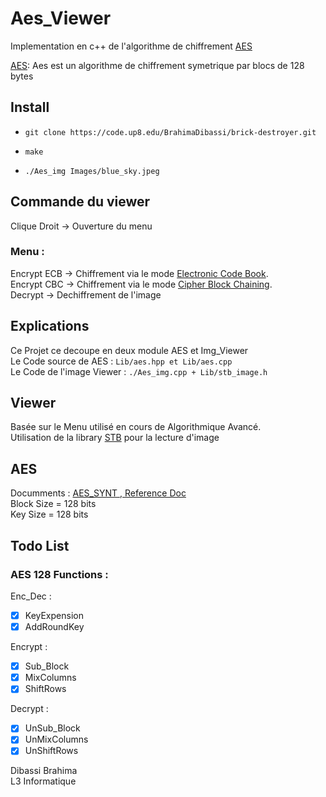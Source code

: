 # Aes_Viewer

Implementation en c++ de l'algorithme de chiffrement [AES](https://fr.wikipedia.org/wiki/Advanced_Encryption_Standard)

[AES](https://fr.wikipedia.org/wiki/Advanced_Encryption_Standard):
Aes est un algorithme de chiffrement symetrique par blocs de 128 bytes

## Install
- `git clone https://code.up8.edu/BrahimaDibassi/brick-destroyer.git`

- `make`

- ``` ./Aes_img Images/blue_sky.jpeg ```

## Commande du viewer 
Clique Droit -> Ouverture du menu

### Menu :

Encrypt ECB -> Chiffrement via le mode
[Electronic Code Book](https://fr.wikipedia.org/wiki/Mode_d%27op%C3%A9ration_(cryptographie)#Dictionnaire_de_codes_:_%C2%AB_Electronic_codebook_%C2%BB_(ECB) "Electronic Code Book").\
Encrypt CBC -> Chiffrement via le mode [Cipher Block Chaining](https://fr.wikipedia.org/wiki/Mode_d%27op%C3%A9ration_(cryptographie)#Encha%C3%AEnement_des_blocs_:_%C2%AB_Cipher_Block_Chaining_%C2%BB_(CBC) "Cipher Block Chaining").\
Decrypt -> Dechiffrement de l'image

## Explications

Ce Projet ce decoupe en deux module AES et Img_Viewer\
Le Code source de AES :
```Lib/aes.hpp et Lib/aes.cpp```\
Le Code de l'image Viewer :
```./Aes_img.cpp + Lib/stb_image.h``` 

## Viewer

Basée sur le Menu utilisé en cours de Algorithmique Avancé.\
Utilisation de la library [STB](https://github.com/nothings/stb) pour la lecture d'image
 

## AES
Documments : [AES_SYNT ](https://www.emse.fr/~dutertre/documents/synth_AES128.pdf),[ Reference Doc](https://nvlpubs.nist.gov/nistpubs/fips/nist.fips.197.pdf)\
Block Size = 128 bits\
Key Size = 128 bits

## Todo List
### AES 128 Functions :

Enc_Dec :
- [X] KeyExpension
- [X] AddRoundKey
  
Encrypt :
- [X] Sub_Block
- [X] MixColumns
- [X] ShiftRows
  
Decrypt :  
- [X] UnSub_Block
- [X] UnMixColumns
- [X] UnShiftRows

Dibassi Brahima\
L3 Informatique
